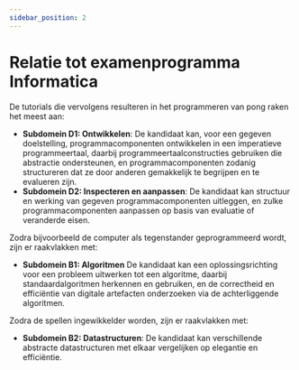 ```yaml
---
sidebar_position: 2
---
```


# Relatie tot examenprogramma Informatica

De tutorials die vervolgens resulteren in het programmeren van pong raken het meest aan: 
- **Subdomein D1: Ontwikkelen**: De kandidaat kan, voor een gegeven doelstelling, programmacomponenten ontwikkelen in een imperatieve programmeertaal, daarbij programmeertaalconstructies gebruiken die abstractie ondersteunen, en programmacomponenten zodanig structureren dat ze door anderen gemakkelijk te begrijpen en te evalueren zijn.
- **Subdomein D2: Inspecteren en aanpassen**: De kandidaat kan structuur en werking van gegeven programmacomponenten uitleggen, en zulke programmacomponenten aanpassen op basis van evaluatie of veranderde eisen.

Zodra bijvoorbeeld de computer als tegenstander geprogrammeerd wordt, zijn er raakvlakken met:
- **Subdomein B1: Algoritmen** De kandidaat kan een oplossingsrichting voor een probleem uitwerken tot een algoritme, daarbij standaardalgoritmen herkennen en gebruiken, en de correctheid en efficiëntie van
digitale artefacten onderzoeken via de achterliggende algoritmen.

Zodra de spellen ingewikkelder worden, zijn er raakvlakken met:
- **Subdomein B2: Datastructuren**: De kandidaat kan verschillende abstracte datastructuren met elkaar vergelijken op elegantie en efficiëntie.


